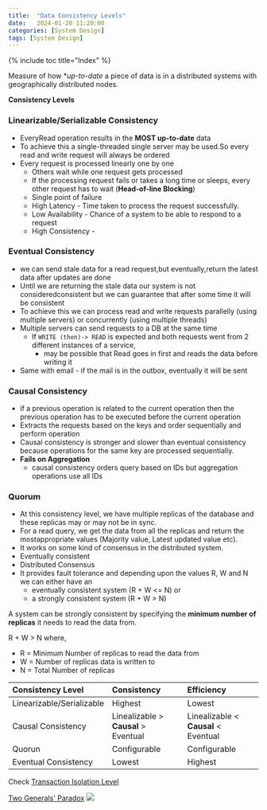 ```yaml
---
title:  "Data Consistency Levels"
date:   2024-01-20 11:20:00
categories: [System Design]
tags: [System Design]
---
```


{% include toc title="Index" %}

Measure of how **up-to-date* a piece of data is in a distributed systems with
geographically distributed nodes.

**Consistency Levels**

### Linearizable/Serializable Consistency

- EveryRead operation results in the **MOST up-to-date** data
- To achieve this a single-threaded single server may be used.So every read and
  write request will always be ordered
- Every request is processed linearly one by one
    - Others wait while one request gets processed
    - If the processing request fails or takes a long time or sleeps, every
      other request has to wait (**Head-of-line Blocking**)
    - Single point of failure
    - High Latency - Time taken to process the request successfully.
    - Low Availability - Chance of a system to be able to respond to a request
    - High Consistency -

### Eventual Consistency

- we can send stale data for a read request,but eventually,return the latest
  data after updates are done
- Until we are returning the stale data our system is not consideredconsistent
  but we can guarantee that after some time it will be consistent
- To achieve this we can process read and write requests parallelly (using
  multiple servers) or concurrently (using multiple threads)
- Multiple servers can send requests to a DB at the same time
    - If `WRITE (then)-> READ` is expected and both requests went from 2
      different instances of a service,
        - may be possible that Read goes in first and reads the data before
          writing it
- Same with email - if the mail is in the outbox, eventually it will be sent

### Causal Consistency

- if a previous operation is related to the current operation then the previous
  operation has to be executed before the current operation
- Extracts the requests based on the keys and order sequentially and perform
  operation
- Causal consistency is stronger and slower than eventual consistency because
  operations for the same key are processed sequentially.
- **Fails on Aggregation**
    - causal consistency orders query based on IDs but aggregation operations
      use all IDs

### Quorum

- At this consistency level, we have multiple replicas of the database and these
  replicas may or may not be in sync.
- For a read query, we get the data from all the replicas and return the
  mostappropriate values (Majority value, Latest updated value etc).
- It works on some kind of consensus in the distributed system.
- Eventually consistent
- Distributed Consensus
- It provides fault tolerance and depending upon the values R, W and N we can
  either have an
    - eventually consistent system (R + W <= N) or
    - a strongly consistent system (R + W > N)

A system can be strongly consistent by specifying the **minimum number of
replicas**
it needs to read the data from.

R + W > N where,

- R = Minimum Number of replicas to read the data from
- W = Number of replicas data is written to
- N = Total Number of replicas

| Consistency Level         | Consistency                          | Efficiency                           |
|:--------------------------|:-------------------------------------|:-------------------------------------|
| Linearizable/Serializable | Highest                              | Lowest                               |
| Causal Consistency        | Linealizable > **Causal** > Eventual | Linealizable < **Causal** < Eventual |
| Quorun                    | Configurable                         | Configurable                         |
| Eventual Consistency      | Lowest                               | Highest                              |

Check [Transaction Isolation Level](https://nitinkc.github.io/system%20design/Transaction-Isolation-levels/)

[Two Generals' Paradox](https://en.wikipedia.org/wiki/Two_Generals%27_Problem)
![](https://www.youtube.com/watch?v=IP-rGJKSZ3s)
